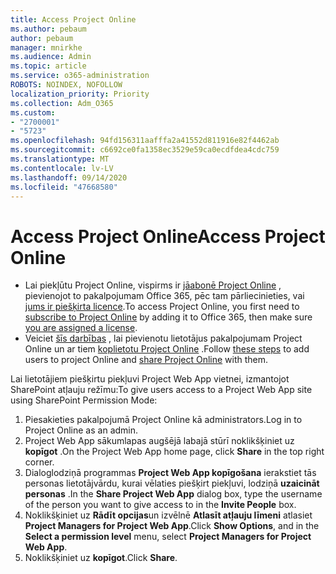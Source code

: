 ```yaml
---
title: Access Project Online
ms.author: pebaum
author: pebaum
manager: mnirkhe
ms.audience: Admin
ms.topic: article
ms.service: o365-administration
ROBOTS: NOINDEX, NOFOLLOW
localization_priority: Priority
ms.collection: Adm_O365
ms.custom:
- "2700001"
- "5723"
ms.openlocfilehash: 94fd156311aafffa2a41552d811916e82f4462ab
ms.sourcegitcommit: c6692ce0fa1358ec3529e59ca0ecdfdea4cdc759
ms.translationtype: MT
ms.contentlocale: lv-LV
ms.lasthandoff: 09/14/2020
ms.locfileid: "47668580"
---
```

# <a name="access-project-online"></a><span data-ttu-id="62c52-102">Access Project Online</span><span class="sxs-lookup"><span data-stu-id="62c52-102">Access Project Online</span></span>

- <span data-ttu-id="62c52-103">Lai piekļūtu Project Online, vispirms ir [jāabonē Project Online](https://docs.microsoft.com/ProjectOnline/get-started-with-project-online) , pievienojot to pakalpojumam Office 365, pēc tam pārliecinieties, vai [jums ir piešķirta licence](https://docs.microsoft.com/ProjectOnline/step-1-sign-up-for-project-online#next-make-sure-you-can-get-in).</span><span class="sxs-lookup"><span data-stu-id="62c52-103">To access Project Online, you first need to [subscribe to Project Online](https://docs.microsoft.com/ProjectOnline/get-started-with-project-online) by adding it to Office 365, then make sure [you are assigned a license](https://docs.microsoft.com/ProjectOnline/step-1-sign-up-for-project-online#next-make-sure-you-can-get-in).</span></span>
- <span data-ttu-id="62c52-104">Veiciet [šīs darbības](https://docs.microsoft.com/ProjectOnline/step-2-add-people-to-project-online) , lai pievienotu lietotājus pakalpojumam Project Online un ar tiem [koplietotu Project Online](https://docs.microsoft.com/ProjectOnline/step-2-add-people-to-project-online#4-finally-share-project-online-with-the-people-you-added) .</span><span class="sxs-lookup"><span data-stu-id="62c52-104">Follow [these steps](https://docs.microsoft.com/ProjectOnline/step-2-add-people-to-project-online) to add users to project Online and [share Project Online](https://docs.microsoft.com/ProjectOnline/step-2-add-people-to-project-online#4-finally-share-project-online-with-the-people-you-added) with them.</span></span>

<span data-ttu-id="62c52-105">Lai lietotājiem piešķirtu piekļuvi Project Web App vietnei, izmantojot SharePoint atļauju režīmu:</span><span class="sxs-lookup"><span data-stu-id="62c52-105">To give users access to a Project Web App site using SharePoint Permission Mode:</span></span>

1. <span data-ttu-id="62c52-106">Piesakieties pakalpojumā Project Online kā administrators.</span><span class="sxs-lookup"><span data-stu-id="62c52-106">Log in to Project Online as an admin.</span></span>
2. <span data-ttu-id="62c52-107">Project Web App sākumlapas augšējā labajā stūrī noklikšķiniet uz **kopīgot** .</span><span class="sxs-lookup"><span data-stu-id="62c52-107">On the Project Web App home page, click **Share** in the top right corner.</span></span>
3. <span data-ttu-id="62c52-108">Dialoglodziņā programmas **Project Web App kopīgošana** ierakstiet tās personas lietotājvārdu, kurai vēlaties piešķirt piekļuvi, lodziņā **uzaicināt personas** .</span><span class="sxs-lookup"><span data-stu-id="62c52-108">In the **Share Project Web App** dialog box, type the username of the person you want to give access to in the **Invite People** box.</span></span>
4. <span data-ttu-id="62c52-109">Noklikšķiniet uz **Rādīt opcijas**un izvēlnē **Atlasīt atļauju līmeni** atlasiet **Project Managers for Project Web App**.</span><span class="sxs-lookup"><span data-stu-id="62c52-109">Click **Show Options**, and in the **Select a permission level** menu, select **Project Managers for Project Web App**.</span></span>
5. <span data-ttu-id="62c52-110">Noklikšķiniet uz **kopīgot**.</span><span class="sxs-lookup"><span data-stu-id="62c52-110">Click **Share**.</span></span>
